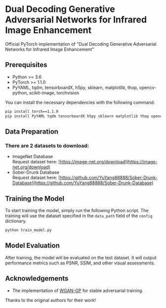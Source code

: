 # Dual Decoding Generative Adversarial Networks for Infrared Image Enhancement
Official PyTorch implementation of "Dual Decoding Generative Adversarial Networks for Infrared Image Enhancement"
## Prerequisites
- Python >= 3.6
- PyTorch >= 1.1.0
- PyYAML, tqdm, tensorboardX, h5py, sklearn, matplotlib, thop, opencv-python, scikit-image, torchvision
  
You can install the necessary dependencies with the following command:
```bash
pip install torch==1.1.0
pip install PyYAML tqdm tensorboardX h5py sklearn matplotlib thop opencv-python scikit-image torchvision
```
## Data Preparation
### There are 2 datasets to download:
- ImageNet Database  
  Request dataset here: [https://image-net.org/download](https://image-net.org/download)
- Sober-Drunk Database  
  Request dataset here: [https://github.com/YuYang88888/Sober-Drunk-Database](https://github.com/YuYang88888/Sober-Drunk-Database)

## Training the Model
To start training the model, simply run the following Python script. The training will use the dataset specified in the `data_path` field of the `config` dictionary.
```bash
python train_model.py
```
## Model Evaluation
After training, the model will be evaluated on the test dataset. It will output performance metrics such as PSNR, SSIM, and other visual assessments.


## Acknowledgements
- The implementation of [WGAN-GP](https://arxiv.org/abs/1704.00028) for stable adversarial training.

Thanks to the original authors for their work!

